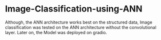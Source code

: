 # Image-Classification-using-ANN
Although, the ANN architecture works best on the structured data, Image classification was tested on the ANN architecture without the convolutional layer. Later on, the Model was deployed on gradio.
